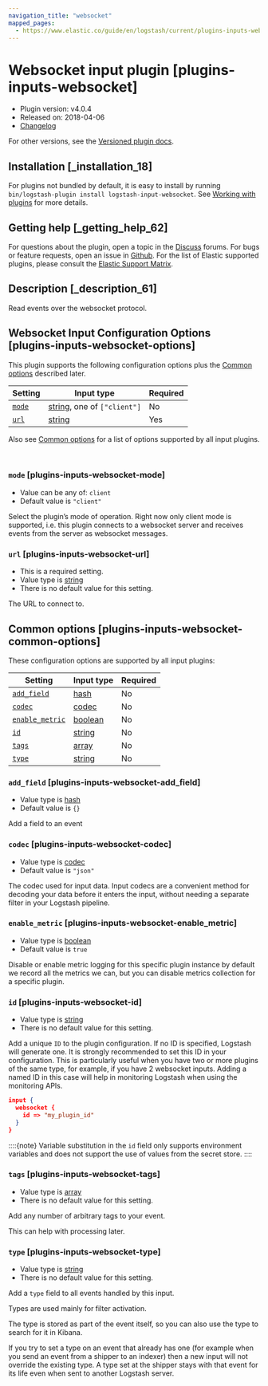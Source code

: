 ```yaml
---
navigation_title: "websocket"
mapped_pages:
  - https://www.elastic.co/guide/en/logstash/current/plugins-inputs-websocket.html
---
```


# Websocket input plugin [plugins-inputs-websocket]


* Plugin version: v4.0.4
* Released on: 2018-04-06
* [Changelog](https://github.com/logstash-plugins/logstash-input-websocket/blob/v4.0.4/CHANGELOG.md)

For other versions, see the [Versioned plugin docs](https://www.elastic.co/guide/en/logstash-versioned-plugins/current/input-websocket-index.md).

## Installation [_installation_18]

For plugins not bundled by default, it is easy to install by running `bin/logstash-plugin install logstash-input-websocket`. See [Working with plugins](https://www.elastic.co/guide/en/logstash/current/working-with-plugins.html) for more details.


## Getting help [_getting_help_62]

For questions about the plugin, open a topic in the [Discuss](http://discuss.elastic.co) forums. For bugs or feature requests, open an issue in [Github](https://github.com/logstash-plugins/logstash-input-websocket). For the list of Elastic supported plugins, please consult the [Elastic Support Matrix](https://www.elastic.co/support/matrix#logstash_plugins).


## Description [_description_61]

Read events over the websocket protocol.


## Websocket Input Configuration Options [plugins-inputs-websocket-options]

This plugin supports the following configuration options plus the [Common options](plugins-inputs-websocket.md#plugins-inputs-websocket-common-options) described later.

| Setting | Input type | Required |
| --- | --- | --- |
| [`mode`](plugins-inputs-websocket.md#plugins-inputs-websocket-mode) | [string](introduction.md#string), one of `["client"]` | No |
| [`url`](plugins-inputs-websocket.md#plugins-inputs-websocket-url) | [string](introduction.md#string) | Yes |

Also see [Common options](plugins-inputs-websocket.md#plugins-inputs-websocket-common-options) for a list of options supported by all input plugins.

 

### `mode` [plugins-inputs-websocket-mode]

* Value can be any of: `client`
* Default value is `"client"`

Select the plugin’s mode of operation. Right now only client mode is supported, i.e. this plugin connects to a websocket server and receives events from the server as websocket messages.


### `url` [plugins-inputs-websocket-url]

* This is a required setting.
* Value type is [string](introduction.md#string)
* There is no default value for this setting.

The URL to connect to.



## Common options [plugins-inputs-websocket-common-options]

These configuration options are supported by all input plugins:

| Setting | Input type | Required |
| --- | --- | --- |
| [`add_field`](plugins-inputs-websocket.md#plugins-inputs-websocket-add_field) | [hash](https://www.elastic.co/guide/en/logstash/current/configuration-file-structure.html#hash) | No |
| [`codec`](plugins-inputs-websocket.md#plugins-inputs-websocket-codec) | [codec](https://www.elastic.co/guide/en/logstash/current/configuration-file-structure.html#codec) | No |
| [`enable_metric`](plugins-inputs-websocket.md#plugins-inputs-websocket-enable_metric) | [boolean](https://www.elastic.co/guide/en/logstash/current/configuration-file-structure.html#boolean) | No |
| [`id`](plugins-inputs-websocket.md#plugins-inputs-websocket-id) | [string](https://www.elastic.co/guide/en/logstash/current/configuration-file-structure.html#string) | No |
| [`tags`](plugins-inputs-websocket.md#plugins-inputs-websocket-tags) | [array](https://www.elastic.co/guide/en/logstash/current/configuration-file-structure.html#array) | No |
| [`type`](plugins-inputs-websocket.md#plugins-inputs-websocket-type) | [string](https://www.elastic.co/guide/en/logstash/current/configuration-file-structure.html#string) | No |

### `add_field` [plugins-inputs-websocket-add_field]

* Value type is [hash](https://www.elastic.co/guide/en/logstash/current/configuration-file-structure.html#hash)
* Default value is `{}`

Add a field to an event


### `codec` [plugins-inputs-websocket-codec]

* Value type is [codec](https://www.elastic.co/guide/en/logstash/current/configuration-file-structure.html#codec)
* Default value is `"json"`

The codec used for input data. Input codecs are a convenient method for decoding your data before it enters the input, without needing a separate filter in your Logstash pipeline.


### `enable_metric` [plugins-inputs-websocket-enable_metric]

* Value type is [boolean](https://www.elastic.co/guide/en/logstash/current/configuration-file-structure.html#boolean)
* Default value is `true`

Disable or enable metric logging for this specific plugin instance by default we record all the metrics we can, but you can disable metrics collection for a specific plugin.


### `id` [plugins-inputs-websocket-id]

* Value type is [string](https://www.elastic.co/guide/en/logstash/current/configuration-file-structure.html#string)
* There is no default value for this setting.

Add a unique `ID` to the plugin configuration. If no ID is specified, Logstash will generate one. It is strongly recommended to set this ID in your configuration. This is particularly useful when you have two or more plugins of the same type, for example, if you have 2 websocket inputs. Adding a named ID in this case will help in monitoring Logstash when using the monitoring APIs.

```json
input {
  websocket {
    id => "my_plugin_id"
  }
}
```

::::{note} 
Variable substitution in the `id` field only supports environment variables and does not support the use of values from the secret store.
::::



### `tags` [plugins-inputs-websocket-tags]

* Value type is [array](https://www.elastic.co/guide/en/logstash/current/configuration-file-structure.html#array)
* There is no default value for this setting.

Add any number of arbitrary tags to your event.

This can help with processing later.


### `type` [plugins-inputs-websocket-type]

* Value type is [string](https://www.elastic.co/guide/en/logstash/current/configuration-file-structure.html#string)
* There is no default value for this setting.

Add a `type` field to all events handled by this input.

Types are used mainly for filter activation.

The type is stored as part of the event itself, so you can also use the type to search for it in Kibana.

If you try to set a type on an event that already has one (for example when you send an event from a shipper to an indexer) then a new input will not override the existing type. A type set at the shipper stays with that event for its life even when sent to another Logstash server.



